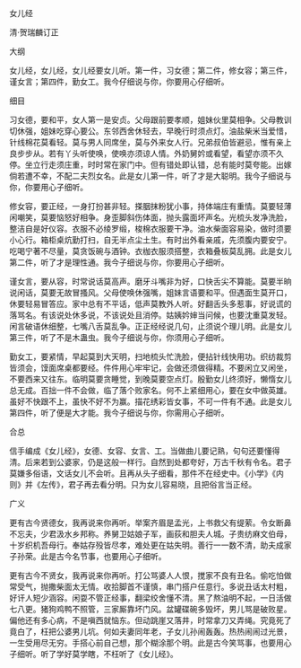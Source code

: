 女儿经  

清·贺瑞麟订正  

大纲  

女儿经，女儿经，女儿经要女儿听。第一件，习女德；第二件，修女容；第三件，谨女言；第四件，勤女工。我今仔细说与你，你要用心仔细听。  

细目  

习女德，要和平，女人第一是安贞。父母跟前要孝顺，姐妹伙里莫相争。父母教训切休强，姐妹吃穿心要公。东邻西舍休轻去，早晚行时须点灯。油盐柴米当爱惜，针线棉花莫看轻。莫与男人同席坐，莫与外来女人行。兄弟叔伯皆避忌，惟有亲上良步步从。若有丫头听使唤，使唤亦须谅人情。外奶舅妗或看望，看望亦须不久停。坐立行走须庄重，时时常在家门中。但有错处即认错，总有能时莫夸能。出嫁倘若遭不幸，不配二夫烈女名。此是女儿第一件，听了才是大聪明。我今子细说与你，你要用心子细听。  

修女容，要正经，一身打扮甚非轻。搽胭抹粉犹小事，持体端庄有重情。莫要轻薄闲嘲笑，莫要恼怒好相争。身歪脚斜伤体面，抛头露面坏声名。光梳头发净洗脸，整洁自是好仪容。衣服不必绫罗缎，梭棉衣服要干净。油水柴面容易染，做时须要小心行。箱柜桌炕勤打扫，自无半点尘土生。有时出外看亲戚，先须腹内要安宁。吃喝宁著不尽量，莫贪饭碗与酒钟。衣枷衣服须搭整，衣箱叠板莫乱拥。此是女儿第二件，听了才是理性通。我今子细说与你，你要用心子细听。  

谨女言，要从容，时常说话莫高声。磨牙斗嘴非为好，口快舌尖不算能。莫要半晌说闲话，莫要无故冒搔风。父母使唤休强嘴，姐妹言语要和平。但遇面生莫开口，休要轻易冒答应。家中总有不平话，低声莫教外人听。好翻舌头多惹事，好说谎的落骂名。有该说处休多说，不该说处且消停。姑姨妗婶当问候，也要沈重莫发轻。闲言破语休细整，七嘴八舌莫乱争。正正经经说几句，止须说个理儿明。此是女儿第三件，听了不是木蛊虫。我今子细说与你，你须用心子细听。  

勤女工，要紧情，早起莫到大天明，扫地梳头忙洗脸，便拈针线快用功。织纺裁剪皆须会，馍面席桌都要经。件件用心牢牢记，会做还须做得精。不要闲立又闲坐，不要西来又往东。临明莫要贪睡觉，到晚莫要空点灯。殷勤女儿终须好，懒惰女儿总无成。百拙一件不会做，临了落个败家名。何不上紧细用心，要在女中做英雄。虽好不快跟不上，虽快不好不为赢。描花绣彩皆女事，不可一件有不通。此是女儿第四件，听了便是大才能。我今子细说与你，你需用心子细听。  

合总  

信手编成《女儿经》，女德、女容、女言、工。当做曲儿要记熟，句句还要懂得清。后来若到公婆家，仍是这般一样行。自然到处都夸好，万古千秋有令名。君子莫嫌多俗语，文话女儿不会听。且再从头子细看，那件不在经史中。《小学》《内则》并《左传》，君子再去看分明。只为女儿容易晓，且把俗言当正经。  

广义  

更有古今贤德女，我再说来你再听。举案齐眉是孟光，上书救父有缇萦。令女断鼻不忘夫，少君汲水乡邦称。养舅卫姑娘子军，画荻和胆夫人城。子贵纺麻文伯母，十岁织机吾母行。奉姑存殁皆尽孝，难处更在姑失明。善行一一数不清，助夫成家子孙荣。此是古今名节事，也要用心子细听。  

更有古今不贤女，我再说来你再听。打公骂婆人人恨，搅家不良有丑名。偷吃怕做常受气，抛撒柴面太无情。收拾脚首不谨慎，串门搭户任意行。多说丑话太村粗，好讦人短少涵容。闲耍不管正经事，翻梁绞舍懂不清。黑了熬油明不起，一日活做七八更。猪狗鸡鸭不照管，三家厮靠坏门风。盆罐碟碗多毁坏，男儿骂是破败星。偏他还有多心病，不是嗔西就恼东。但动跳崖又落井，时常拿刀又弄绳。究竟死了竟白了，枉把公婆男儿坑。何如夫妻同年老，子女儿孙闹轰轰。热热闹闹过光景，一生受用尽无穷。手搭心前自己想，那个糊涂那个明。此是古今笑骂事，也要用心子细听。听了学好莫学瞎，不枉听了《女儿经》。  
